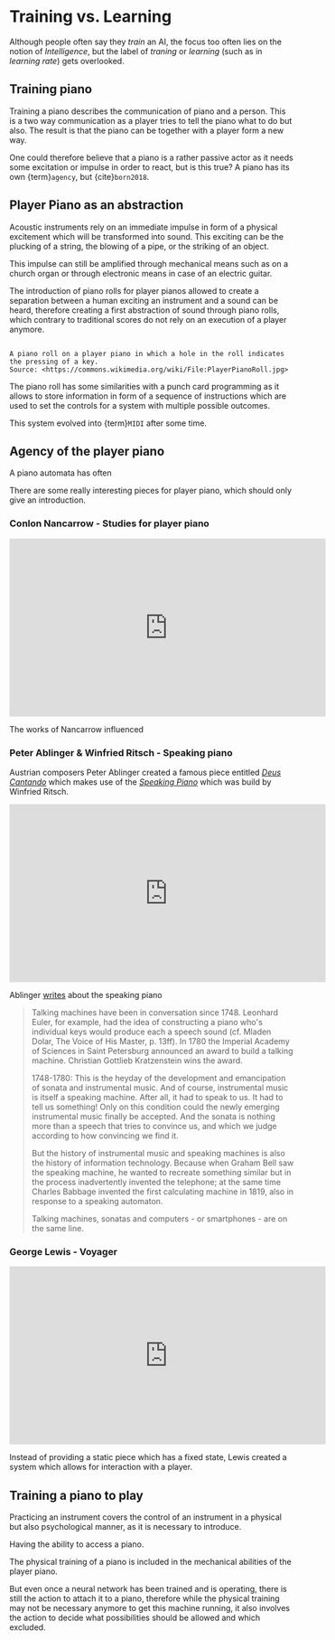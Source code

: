 # Training vs. Learning

Although people often say they *train* an AI, the focus too often lies on the notion of *Intelligence*, but the label of *traning* or *learning* (such as in *learning rate*) gets overlooked.

## Training piano

Training a piano describes the communication of piano and a person.
This is a two way communication as a player tries to tell the piano what to do but also.
The result is that the piano can be together with a player form a new way.

One could therefore believe that a piano is a rather passive actor as it needs some excitation or impulse in order to react, but is this true?
A piano has its own {term}`agency`, but {cite}`born2018`.

## Player Piano as an abstraction

Acoustic instruments rely on an immediate impulse in form of a physical excitement which will be transformed into sound.
This exciting can be the plucking of a string, the blowing of a pipe, or the striking of an object.

This impulse can still be amplified through mechanical means such as on a church organ or through electronic means in case of an electric guitar.

The introduction of piano rolls for player pianos allowed to create a separation between a human exciting an instrument and a sound can be heard, therefore creating a first abstraction of sound through piano rolls, which contrary to traditional scores do not rely on an execution of a player anymore.


```{figure} https://upload.wikimedia.org/wikipedia/commons/thumb/d/d2/PlayerPianoRoll.jpg/1280px-PlayerPianoRoll.jpg

A piano roll on a player piano in which a hole in the roll indicates the pressing of a key.
Source: <https://commons.wikimedia.org/wiki/File:PlayerPianoRoll.jpg>
```

The piano roll has some similarities with a punch card programming as it allows to store information in form of a sequence of instructions which are used to set the controls for a system with multiple possible outcomes.

This system evolved into {term}`MIDI` after some time.

## Agency of the player piano

A piano automata has often

There are some really interesting pieces for player piano, which should only give an introduction.

### Conlon Nancarrow - Studies for player piano

<iframe width="560" height="315" src="https://www.youtube-nocookie.com/embed/LFz2lCEkjFk?si=ZE6HPthjfvwIy-pb" title="YouTube video player" frameborder="0" allow="accelerometer; autoplay; clipboard-write; encrypted-media; gyroscope; picture-in-picture; web-share" allowfullscreen></iframe>

The works of Nancarrow influenced

### Peter Ablinger & Winfried Ritsch - Speaking piano

Austrian composers Peter Ablinger created a famous piece entitled [*Deus Cantando*](https://ablinger.mur.at/txt_qu3god.html) which makes use of the [*Speaking Piano*](https://ablinger.mur.at/speaking_piano.html) which was build by Winfried Ritsch.

<iframe width="560" height="315" src="https://www.youtube-nocookie.com/embed/muCPjK4nGY4?si=PKeOnLtp85CR9KtY" title="YouTube video player" frameborder="0" allow="accelerometer; autoplay; clipboard-write; encrypted-media; gyroscope; picture-in-picture; web-share" allowfullscreen></iframe>

Ablinger [writes](https://ablinger.mur.at/speaking_piano.html) about the speaking piano

> Talking machines have been in conversation since 1748. Leonhard Euler, for example, had the idea of constructing a piano who's individual keys would produce each a speech sound (cf. Mladen Dolar, The Voice of His Master, p. 13ff). In 1780 the Imperial Academy of Sciences in Saint Petersburg announced an award to build a talking machine. Christian Gottlieb Kratzenstein wins the award.
>
> 1748-1780: This is the heyday of the development and emancipation of sonata and instrumental music. And of course, instrumental music is itself a speaking machine. After all, it had to speak to us. It had to tell us something! Only on this condition could the newly emerging instrumental music finally be accepted. And the sonata is nothing more than a speech that tries to convince us, and which we judge according to how convincing we find it.
>
> But the history of instrumental music and speaking machines is also the history of information technology. Because when Graham Bell saw the speaking machine, he wanted to recreate something similar but in the process inadvertently invented the telephone; at the same time Charles Babbage invented the first calculating machine in 1819, also in response to a speaking automaton.
>
> Talking machines, sonatas and computers - or smartphones - are on the same line.

### George Lewis - Voyager

<iframe width="560" height="315" src="https://www.youtube-nocookie.com/embed/o9UsLbsdA6s?si=2TxktWVa8LzmVP71" title="YouTube video player" frameborder="0" allow="accelerometer; autoplay; clipboard-write; encrypted-media; gyroscope; picture-in-picture; web-share" allowfullscreen></iframe>

Instead of providing a static piece which has a fixed state, Lewis created a system which allows for interaction with a player.

## Training a piano to play

Practicing an instrument covers the control of an instrument in a physical but also psychological manner, as it is necessary to introduce.

Having the ability to access a piano.

The physical training of a piano is included in the mechanical abilities of the player piano.

But even once a neural network has been trained and is operating, there is still the action to attach it to a piano, therefore while the physical training may not be necessary anymore to get this machine running, it also involves the action to decide what possibilities should be allowed and which excluded.

